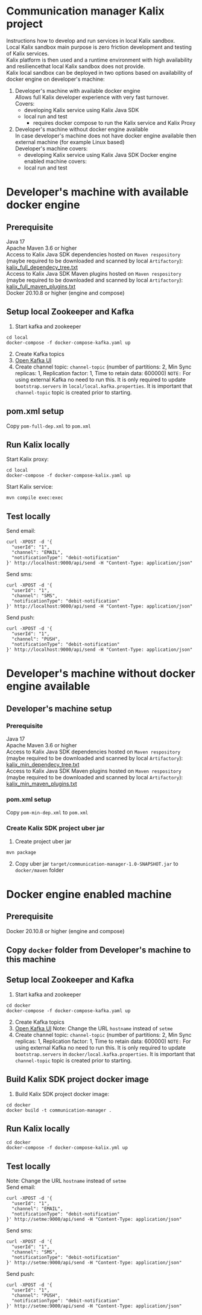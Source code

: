 # Communication manager Kalix project
Instructions how to develop and run services in local Kalix sandbox.<br>
Local Kalix sandbox main purpose is zero friction development and testing of Kalix services.<br> 
Kalix platform is then used and a runtime environment with high availability and resiliencethat local Kalix sandbox does not provide.<br>
Kalix local sandbox can be deployed in two options based on availability of docker engine on developer's machine:
1. Developer's machine with available docker engine<br> 
Allows full Kalix developer experience with very fast turnover.<br>
Covers:
   - developing Kalix service using Kalix Java SDK
   - local run and test
     - requires docker compose to run the Kalix service and Kalix Proxy
2. Developer's machine without docker engine available<br>
In case developer's machine does not have docker engine available then external machine (for example Linux based)<br>
Developer's machine covers:
   - developing Kalix service using Kalix Java SDK
Docker engine enabled machine covers:
   - local run and test
# Developer's machine with available docker engine
## Prerequisite
Java 17<br>
Apache Maven 3.6 or higher<br>
Access to Kalix Java SDK dependencies hosted on `Maven respository` (maybe required to be downloaded and scanned by local `Artifactory`): [kalix_full_dependecy_tree.txt](kalix_full_dependecy_tree.txt)<br>
Access to Kalix Java SDK Maven plugins hosted on `Maven respository` (maybe required to be downloaded and scanned by local `Artifactory`): [kalix_full_maven_plugins.txt](kalix_full_maven_plugins.txt)<br>
Docker 20.10.8 or higher (engine and compose)<br>

## Setup local Zookeeper and Kafka
1. Start kafka and zookeeper <br>
```
cd local
docker-compose -f docker-compose-kafka.yaml up
```
2. Create Kafka topics <br>
3. [Open Kafka UI](http://localhost:8081/)
4. Create channel topic: `channel-topic` (number of partitions: 2, Min Sync replicas: 1, Replication factor: 1, Time to retain data: 600000)
`NOTE:` For using external Kafka no need to run this. It is only required to update `bootstrap.servers` in `local/local.kafka.properties`. It is important that `channel-topic` topic is created prior to starting. 
## pom.xml setup
Copy `pom-full-dep.xml` to `pom.xml`
## Run Kalix locally
Start Kalix proxy:
```
cd local
docker-compose -f docker-compose-kalix.yaml up
```
Start Kalix service:
```
mvn compile exec:exec
```
## Test locally
Send email:
```
curl -XPOST -d '{ 
  "userId": "1",
  "channel": "EMAIL",
  "notificationType": "debit-notification"
}' http://localhost:9000/api/send -H "Content-Type: application/json"
```
Send sms:
```
curl -XPOST -d '{ 
  "userId": "1",
  "channel": "SMS",
  "notificationType": "debit-notification"
}' http://localhost:9000/api/send -H "Content-Type: application/json"
```
Send push:
```
curl -XPOST -d '{ 
  "userId": "1",
  "channel": "PUSH",
  "notificationType": "debit-notification"
}' http://localhost:9000/api/send -H "Content-Type: application/json"
```
# Developer's machine without docker engine available
## Developer's machine setup
### Prerequisite
Java 17<br>
Apache Maven 3.6 or higher<br>
Access to Kalix Java SDK dependencies hosted on `Maven respository` (maybe required to be downloaded and scanned by local `Artifactory`): [kalix_min_dependecy_tree.txt](kalix_min_dependecy_tree.txt)<br>
Access to Kalix Java SDK Maven plugins hosted on `Maven respository` (maybe required to be downloaded and scanned by local `Artifactory`): [kalix_min_maven_plugins.txt](kalix_min_maven_plugins.txt)<br>
### pom.xml setup
Copy `pom-min-dep.xml` to `pom.xml`
### Create Kalix SDK project uber jar
1. Create project uber jar
```
mvn package
```
2. Copy uber jar `target/communication-manager-1.0-SNAPSHOT.jar` to `docker/maven` folder

# Docker engine enabled machine
## Prerequisite
Docker 20.10.8 or higher (engine and compose)
## Copy `docker` folder from Developer's machine to this machine
## Setup local Zookeeper and Kafka
1. Start kafka and zookeeper <br>
```
cd docker
docker-compose -f docker-compose-kafka.yaml up
```
2. Create Kafka topics <br>
3. [Open Kafka UI](http://setme:8081/) Note: Change the URL `hostname` instead of `setme`
4. Create channel topic: `channel-topic` (number of partitions: 2, Min Sync replicas: 1, Replication factor: 1, Time to retain data: 600000)
`NOTE:` For using external Kafka no need to run this. It is only required to update `bootstrap.servers` in `docker/local.kafka.properties`. It is important that `channel-topic` topic is created prior to starting.
## Build Kalix SDK project docker image
1. Build Kalix SDK project docker image:
```
cd docker
docker build -t communication-manager .
```
## Run Kalix locally
```
cd docker
docker-compose -f docker-compose-kalix.yml up
```
## Test locally
Note: Change the URL `hostname` instead of `setme` <br>
Send email:
```
curl -XPOST -d '{ 
  "userId": "1",
  "channel": "EMAIL",
  "notificationType": "debit-notification"
}' http://setme:9000/api/send -H "Content-Type: application/json"
```
Send sms:
```
curl -XPOST -d '{ 
  "userId": "1",
  "channel": "SMS",
  "notificationType": "debit-notification"
}' http://setme:9000/api/send -H "Content-Type: application/json"
```
Send push:
```
curl -XPOST -d '{ 
  "userId": "1",
  "channel": "PUSH",
  "notificationType": "debit-notification"
}' http://setme:9000/api/send -H "Content-Type: application/json"
```